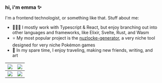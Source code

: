 ### hi, i'm emma ✨

I'm a frontend technologist, or something like that. Stuff about me:

- 👩🏼‍💻 I mostly work with Typescript & React, but enjoy branching out into other languages and frameworks, like Elixir, Svelte, Rust, and Wasm
- ⭐️ My most popular project is the [nuzlocke-generator](https://github.com/EmmaRamirez/nuzlocke-generator), a very niche tool designed for very niche Pokémon games
- 💃 In my spare time, I enjoy traveling, making new friends, writing, and art


|  <a href="https://github.com/anuraghazra/github-readme-stats"><img align="center" src="https://github-readme-stats.vercel.app/api?username=EmmaRamirez&theme=radical&count_private=true&show_icons=true" /></a> | <a href="https://github.com/EmmaRamirez"><img align="center" src="https://github-readme-stats.vercel.app/api/top-langs/?username=EmmaRamirez&layout=compact&theme=radical&langs_count=6&hide=javascript,HTML,CSS" /></a> |
| ------------- | ------------- |
| <a href="https://github.com/EmmaRamirez"><img align="center" src="http://github-readme-streak-stats.herokuapp.com?user=EmmaRamirez&theme=radical&date_format=M%20j%5B%2C%20Y%5D" /></a>  | <a href="https://github.com/EmmaRamirez/nuzlocke-generator"><img align="center" src="https://github-readme-stats.vercel.app/api/pin/?username=EmmaRamirez&repo=nuzlocke-generator&theme=radical" /></a>  |

<!--
**EmmaRamirez/EmmaRamirez** is a ✨ _special_ ✨ repository because its `README.md` (this file) appears on your GitHub profile.

Here are some ideas to get you started:

- 🔭 I’m currently working on ...
- 🌱 I’m currently learning ...
- 👯 I’m looking to collaborate on ...
- 🤔 I’m looking for help with ...
- 💬 Ask me about ...
- 📫 How to reach me: ...
- 😄 Pronouns: ...
- ⚡ Fun fact: ...
-->
